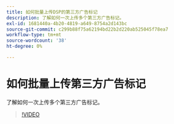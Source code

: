 ```yaml
---
title: 如何批量上传DSP的第三方广告标记
description: 了解如何一次上传多个第三方广告标记。
exl-id: 1681440a-4b20-4819-a649-8754a2d143bc
source-git-commit: c299b88f75a62194bd22b2d220ab525045f78ea7
workflow-type: tm+mt
source-wordcount: '38'
ht-degree: 0%

---
```


# 如何批量上传第三方广告标记

了解如何一次上传多个第三方广告标记。

>[!VIDEO](https://video.tv.adobe.com/v/339204)
